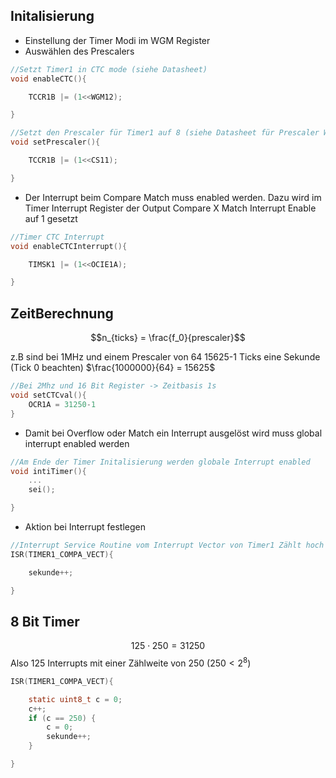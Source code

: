 
## Initalisierung

- Einstellung der Timer Modi im WGM Register
- Auswählen des Prescalers

```C
//Setzt Timer1 in CTC mode (siehe Datasheet)
void enableCTC(){

	TCCR1B |= (1<<WGM12);

}

//Setzt den Prescaler für Timer1 auf 8 (siehe Datasheet für Prescaler Werte)
void setPrescaler(){

	TCCR1B |= (1<<CS11);

}
```

- Der Interrupt beim Compare Match muss enabled werden. Dazu wird im Timer Interrupt Register der Output Compare X Match Interrupt Enable auf 1 gesetzt

```C
//Timer CTC Interrupt 
void enableCTCInterrupt(){

	TIMSK1 |= (1<<OCIE1A);

}
```

## ZeitBerechnung

$$n_{ticks} = \frac{f_0}{prescaler}$$

z.B sind bei 1MHz und einem Prescaler von 64 15625-1 Ticks eine Sekunde (Tick 0 beachten) $\frac{1000000}{64} = 15625$

```C
//Bei 2Mhz und 16 Bit Register -> Zeitbasis 1s
void setCTCval(){
	OCR1A = 31250-1
}

```


- Damit bei Overflow oder Match ein Interrupt ausgelöst wird muss global interrupt enabled werden

```C
//Am Ende der Timer Initalisierung werden globale Interrupt enabled
void intiTimer(){
	...
	sei();

}
```

- Aktion bei Interrupt festlegen

```C
//Interrupt Service Routine vom Interrupt Vector von Timer1 Zählt hoch
ISR(TIMER1_COMPA_VECT){

	sekunde++;

}
```

## 8 Bit Timer

$$125 \cdot 250 = 31250$$
Also 125 Interrupts mit einer Zählweite von 250 ($250 < 2^8$)

```C
ISR(TIMER1_COMPA_VECT){

	static uint8_t c = 0;
	c++;
	if (c == 250) {
		c = 0;
		sekunde++;
	}

}

```
